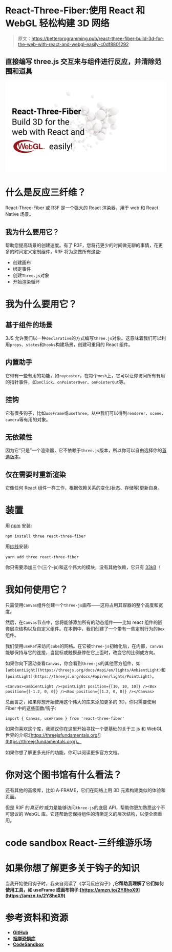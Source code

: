 # React-Three-Fiber:使用 React 和 WebGL 轻松构建 3D 网络

> 原文：<https://betterprogramming.pub/react-three-fiber-build-3d-for-the-web-with-react-and-webgl-easily-c0df8801292>

## 直接编写 three.js 交互来与组件进行反应，并清除范围和道具

![](img/226fc225438229ab09fe7ca16923ecd9.png)

# 什么是反应三纤维？

React-Three-Fiber 或 R3F 是一个强大的 React 渲染器，用于 web 和 React Native 场景。

## 我为什么要用它？

帮助您提高场景的创建速度。有了 R3F，您将花更少的时间做无聊的事情，花更多的时间定义定制组件，R3F 将为您做所有这些:

*   创建画布
*   绑定事件
*   创建`Three.js`对象
*   开始渲染循环

# 我为什么要用它？

## **基于组件的场景**

3JS 允许我们以一种`declarative`的方式编写`three.js`对象。这意味着我们可以利用`props`、`states`和`hooks`构建场景，创建可重用的 React 组件。

## **内置助手**

它带有一些有用的功能，如`raycaster`，在每个`mesh`上，它可以让你访问所有有用的指针事件，如`onClick`、`onPointerOver`、`onPointerOut`等。

## **挂钩**

它有很多钩子，比如`useFrame`或`useThree`，从中我们可以得到`renderer`、`scene`、`camera`等有用的对象。

## **无依赖性**

因为它“只是”一个渲染器，它不依赖于`three.js`版本，所以你可以自由选择你的[首选版本](https://github.com/mrdoob/three.js/releases)。

## **仅在需要时重新渲染**

它像任何 React 组件一样工作，根据依赖关系的变化(状态、存储等)更新自身。

# 装置

用 [npm](https://www.npmjs.com/) 安装:

`npm install three react-three-fiber`

用[纱线](https://yarnpkg.com/)安装:

`yarn add three react-three-fiber`

你只需要添加三个(三个-js)和这个伟大的模块，没有其他依赖，它只有 [33kB](https://bundlephobia.com/result?p=react-three-fiber@4.0.14) ！

# 我如何使用它？

只需使用`Canvas`组件创建一个`three-js`画布——这将占用其容器的整个高度和宽度。

然后，在`Canvas`节点中，您将能够添加所有的动态组件——比如 react 组件的嵌套层次结构以及自定义组件。在本例中，我们创建了一个带有一些定制行为的`Box`组件。

我们使用`useRef`来访问`cube`的网格。在它被`three-js`初始化后，在内部，`canvas`能够保持与它的连接，当鼠标或触摸悬停在它上面时，改变它的比例或方向。

如果你向下滚动查看`Canvas`，你会看到`three-js`的其他官方组件，如`[ambientLight](https://threejs.org/docs/#api/en/lights/AmbientLight)`和`[pointLight](https://threejs.org/docs/#api/en/lights/PointLight)`。

```
<Canvas><ambientLight /><pointLight position={[10, 10, 10]} /><Box position={[-1.2, 0, 0]} /><Box position={[1.2, 0, 0]} /></Canvas>
```

总而言之，如果你想开始使用这个伟大的库来添加更多的 3D，你只需要使用 Fiber 中的这些函数/钩子:

```
import { Canvas, useFrame } from 'react-three-fiber'
```

如果你喜欢这个库，我建议你在这里开始寻找一个更基础的关于三 js 和 WebGL 世界的介绍:[https://threejsfundamentals.org/](https://threejsfundamentals.org/)。

如果你想了解更多光纤的功能，你可以阅读更多官方文档。

# 你对这个图书馆有什么看法？

还有其他的高级库，比如 A-FRAME，它们在网络上用 3D 元素构建类似的体验和页面。

但是 R3F 的*真正的* 威力是能够访问`three-js`的底层 API，帮助你更加熟悉这个不可思议的 WebGL 库。它还帮助您保持组件的清晰定义的层次结构，以便全面重用。

# code sandbox React-三纤维游乐场

# 如果你想了解更多关于钩子的知识

当我开始使用钩子时，我亲自阅读了《学习反应钩子》**,它帮助我理解了它们如何使用工具，如 **useFrame 或画布钩子**:[https://amzn.to/2Y8hoX9](https://amzn.to/2Y8hoX9)**

# **参考资料和资源**

*   **[GitHub](https://github.com/react-spring/react-three-fiber)**
*   **[捆绑恐惧症](https://bundlephobia.com/result?p=react-three-fiber@4.0.14)**
*   **[CodeSandbox](https://codesandbox.io/s/react-three-fiber-medium-86hx3)**